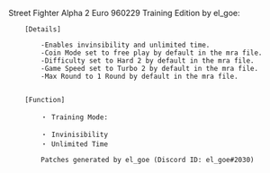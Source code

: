 Street Fighter Alpha 2 Euro 960229 Training Edition by el_goe:

        [Details]

            -Enables invinsibility and unlimited time.
            -Coin Mode set to free play by default in the mra file.
            -Difficulty set to Hard 2 by default in the mra file.
            -Game Speed set to Turbo 2 by default in the mra file.
            -Max Round to 1 Round by default in the mra file.


        [Function]

            ・ Training Mode:

            ・ Invinisibility
            ・ Unlimited Time

            Patches generated by el_goe (Discord ID: el_goe#2030)
